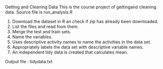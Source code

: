 Getting and Cleaning Data 
  This is the course project of gettingand cleaning data. Source file is run_analysis.R
1. Download the dataset in R an check if zip has already been downloaded.
2. List the files and read from them.
3. Merge the test and train sets.
4. Name the variables.
5. Uses descriptive activity names to name the activities in the data set.
6. Appropriately labels the data set with descriptive variable names.
7. An independent tidy data is created that calculates mean.

 Output file : tidydata.txt
